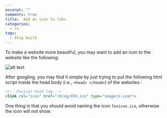 ```yaml
---
excerpt: ""
comments: true
title:  Add an icon to tabs
categories:
  - cs
tags:
  - blog build
---
```


To make a website more beautiful, you may want to add an icon to the website like the following:

![alt text](../../images/icon_example.png)

After googling, you may find it simple by just trying to put the following html script inside the head body (i.e., `<head> </head>`) of the websites :

```html
<!-- Favicon head tag -->
<link rel="icon" href="/blog/XXX.ico" type="image/x-icon">
```

One thing is that you should avoid naming the icon `favicon.ico`, otherwise the icon will not show.